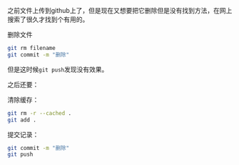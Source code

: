 之前文件上传到github上了，但是现在又想要把它删除但是没有找到方法，在网上搜索了很久才找到个有用的。

删除文件

```bash
git rm filename
git commit -m "删除"
```

但是这时候`git push`发现没有效果。

之后还要：

清除缓存：

```bash
git rm -r --cached .
git add .
```

提交记录：

```bash
git commit -m "删除"
git push
```

